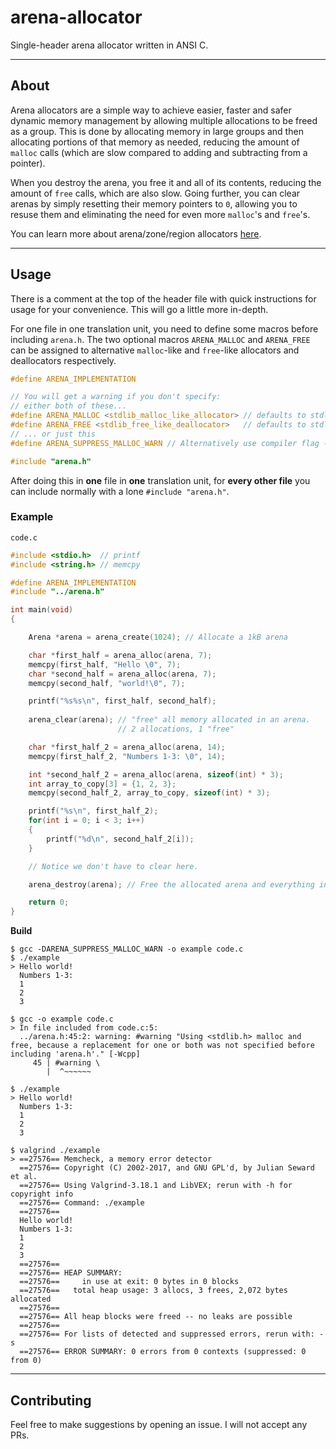 # arena-allocator
Single-header arena allocator written in ANSI C.

---

## About
Arena allocators are a simple way to achieve easier, faster and safer dynamic memory management by allowing multiple allocations to be freed as a group. This is done by allocating memory in large groups and then allocating portions of that memory as needed, reducing the amount of `malloc` calls (which are slow compared to adding and subtracting from a pointer).

When you destroy the arena, you free it and all of its contents, reducing the amount of `free` calls, which are also slow. Going further, you can clear arenas by simply resetting their memory pointers to `0`, allowing you to resuse them and eliminating the need for even more `malloc`'s and `free`'s.

You can learn more about arena/zone/region allocators [here](https://www.rfleury.com/p/untangling-lifetimes-the-arena-allocator).

---

## Usage
There is a comment at the top of the header file with quick instructions for usage for your convenience. This will go a little more in-depth.

For one file in one translation unit, you need to define some macros before including `arena.h`. The two optional macros `ARENA_MALLOC` and `ARENA_FREE` can be assigned to alternative `malloc`-like and `free`-like allocators and deallocators respectively.
```c
#define ARENA_IMPLEMENTATION

// You will get a warning if you don't specify:
// either both of these...
#define ARENA_MALLOC <stdlib_malloc_like_allocator> // defaults to stdlib malloc
#define ARENA_FREE <stdlib_free_like_deallocator>   // defaults to stdlib free
// ... or just this
#define ARENA_SUPPRESS_MALLOC_WARN // Alternatively use compiler flag -DARENA_SUPPRESS_MALLOC_WARN

#include "arena.h"
```

After doing this in **one** file in **one** translation unit, for **every other file** you can include normally with a lone `#include "arena.h"`.

### Example
`code.c`
```c
#include <stdio.h>  // printf
#include <string.h> // memcpy

#define ARENA_IMPLEMENTATION
#include "../arena.h"

int main(void)
{

    Arena *arena = arena_create(1024); // Allocate a 1kB arena

    char *first_half = arena_alloc(arena, 7);
    memcpy(first_half, "Hello \0", 7);
    char *second_half = arena_alloc(arena, 7);
    memcpy(second_half, "world!\0", 7);

    printf("%s%s\n", first_half, second_half);
    
    arena_clear(arena); // "free" all memory allocated in an arena.
                        // 2 allocations, 1 "free"

    char *first_half_2 = arena_alloc(arena, 14);
    memcpy(first_half_2, "Numbers 1-3: \0", 14);

    int *second_half_2 = arena_alloc(arena, sizeof(int) * 3);
    int array_to_copy[3] = {1, 2, 3};
    memcpy(second_half_2, array_to_copy, sizeof(int) * 3);

    printf("%s\n", first_half_2);
    for(int i = 0; i < 3; i++)
    {
        printf("%d\n", second_half_2[i]);
    }

    // Notice we don't have to clear here.

    arena_destroy(arena); // Free the allocated arena and everything in it

    return 0;
}
```
**Build**
```
$ gcc -DARENA_SUPPRESS_MALLOC_WARN -o example code.c
$ ./example
> Hello world!
  Numbers 1-3: 
  1
  2
  3

$ gcc -o example code.c
> In file included from code.c:5:
  ../arena.h:45:2: warning: #warning "Using <stdlib.h> malloc and free, because a replacement for one or both was not specified before including 'arena.h'." [-Wcpp]
     45 | #warning \
        |  ^~~~~~~

$ ./example
> Hello world!
  Numbers 1-3: 
  1
  2
  3

$ valgrind ./example
> ==27576== Memcheck, a memory error detector
  ==27576== Copyright (C) 2002-2017, and GNU GPL'd, by Julian Seward et al.
  ==27576== Using Valgrind-3.18.1 and LibVEX; rerun with -h for copyright info
  ==27576== Command: ./example
  ==27576== 
  Hello world!
  Numbers 1-3: 
  1
  2
  3
  ==27576== 
  ==27576== HEAP SUMMARY:
  ==27576==     in use at exit: 0 bytes in 0 blocks
  ==27576==   total heap usage: 3 allocs, 3 frees, 2,072 bytes allocated
  ==27576== 
  ==27576== All heap blocks were freed -- no leaks are possible
  ==27576== 
  ==27576== For lists of detected and suppressed errors, rerun with: -s
  ==27576== ERROR SUMMARY: 0 errors from 0 contexts (suppressed: 0 from 0)

```

---

## Contributing
Feel free to make suggestions by opening an issue. I will not accept any PRs.